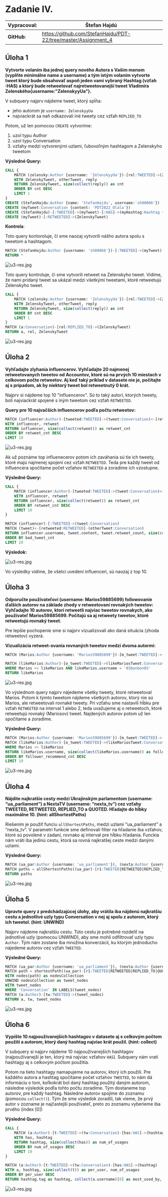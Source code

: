 # Zadanie IV.

| **Vypracoval**: | Štefan Hajdú                                                   |
| --------------- | -------------------------------------------------------------- |
| **GitHub**:     | https://github.com/StefanHajdu/PDT-22/tree/master/Assignment_4 |

## Úloha 1

**Vytvorte volaním iba jednej query nového Autora s Vašim menom (vyplňte
minimálne name a username) a tým istým volaním vytvorte tweet ktorý bude
obsahovať aspoň jeden vami vybraný Hashtag (vzťah :HAS) a ktorý bude retweetovať
najretweetovanejší tweet Vladimíra Zelenského{username:"ZelenskyyUa"}.**

V subquery najprv nájdeme tweet, ktorý spĺňa:

- jeho autorom je `username: ZelenskyyUa`
- najviackrát sa naň odkazovali iné tweety cez vzťah `REPLIED_TO`

Potom, už len pomocou `CREATE` vytvoríme:

1. uzol typu Author
2. uzol typu Conversation
3. vzťahy medzi vytvorenými uzlami, ľubovoľným hashtagom a Zelenskyho tweetom

**Výsledné Query:**

```SQL
CALL {
    MATCH (zelensky:Author {username: 'ZelenskyyUa'})-[rel:TWEETED]->(ZelenskyTweet:Conversation)<-[reply:REPLIED_TO]-(otherTweet:Conversation)
    WITH ZelenskyTweet, otherTweet, reply
    RETURN ZelenskyTweet, size(collect(reply)) as cnt
    ORDER BY cnt DESC
    LIMIT 1
}
CREATE (StefanHajdu:Author {name: 'StefanHajdu', username:'sh00066'})
CREATE (myTweet:Conversation {content: 'PDT2022_Olala'})
CREATE (StefanHajdu)-[:TWEETED]->(myTweet)-[:HAS]->(myHashtag:Hashtag {tag: 'NoWar'})
CREATE (myTweet)-[:RETWEETED]->(ZelenskyTweet)
```

**Kontrola**:

Toto query kontoroluje, či sme naozaj vytvorili nášho autora spolu s tweetom a hashtagom.

```SQL
MATCH (StefanHajdu:Author {username: 'sh00066'})-[:TWEETED]->(myTweet)-[:HAS]->(myHashtag:Hashtag {tag: 'NoWar'})
RETURN *
```

![u3-res.jpg](images/u1_check2.png)

Toto query kontroluje, či sme vytvorili retweet na Zelenskyho tweet. Vidíme, že nami pridaný tweet sa ukázal medzi všetkými tweetami, ktoré retweetujú Zelenskyho tweet.

```SQL
CALL {
    MATCH (zelensky:Author {username: 'ZelenskyyUa'})-[rel:TWEETED]->(ZelenskyTweet:Conversation)<-[reply:REPLIED_TO]-(otherTweet:Conversation)
    WITH ZelenskyTweet, otherTweet, reply
    RETURN ZelenskyTweet, size(collect(reply)) as cnt
    ORDER BY cnt DESC
    LIMIT 1
}
MATCH (a:Conversation)-[rel:REPLIED_TO]->(ZelenskyTweet)
RETURN a, rel, ZelenskyTweet
```

![u3-res.jpg](images/u1.png)

## Úloha 2

**Vyhľadajte zlyhania influencerov. Vyhľadajte 20 najmenej retweetovanych tweetov
od Accountov, ktoré sú na prvých 10 miestach v celkovom počte retweetov. Aj keď
taký príklad v datasete nie je, počítajte aj s prípadom, ak by niektorý tweet bol
retweetnutý 0 krát.**

Najprv si nájdeme top 10 "influencerov". Sú to taký autori, ktorých tweety, boli najviackrát spojené s iným tweetom cez vzťah `RETWEETED`.

**Query pre 10 najvačších influencerov podľa počtu retweetov:**

```SQL
MATCH (influencer:Author)-[tweeted:TWEETED]->(tweet:Conversation)<-[retweeted:RETWEETED]-(retweet:Conversation)
WITH influencer, retweet
RETURN influencer, size(collect(retweet)) as retweet_cnt
ORDER BY retweet_cnt DESC
LIMIT 10
```

![u3-res.jpg](images/u2-inf.png)

Ak už poznáme top influenecerov potom ich zaváhania sú tie ich tweety, ktoré majú najmenej spojení cez vzťah `RETWEETED`. Teda pre každý tweet od influencera spočítame počet vzťahov `RETWEETED` a zoradíme ich vzostupne.

**Výsledné Query:**

```SQL
CALL {
    MATCH (influencer:Author)-[tweeted:TWEETED]->(tweet:Conversation)<-[retweeted:RETWEETED]-(retweet:Conversation)
    WITH influencer, retweet
    RETURN influencer, size(collect(retweet)) as retweet_cnt
    ORDER BY retweet_cnt DESC
    LIMIT 10
}

MATCH (influencer)-[:TWEETED]->(tweet:Conversation)
MATCH (tweet)<-[retweeted:RETWEETED]-(otherTweet:Conversation)
RETURN influencer.username, tweet.content, tweet.retweet_count, size(collect(retweeted)) as bad_tweet_cnt
ORDER BY bad_tweet_cnt
LIMIT 20
```

**Výsledok:**

![u3-res.jpg](images/u2-res.png)

Vo výsledky vidíme, že všetci uvedení influenceri, sú naozaj z top 10.

## Úloha 3

**Odporučte používateľovi (username: Marios59885699) followovanie ďalších autorov
na základe zhody v retweetovaní rovnakých tweetov: Vyhľadajte 10 autorov, ktorí
retweetli najviac tweetov rovnakych, ako používateľ Marios59885699. Počítajú sa aj
retweety tweetov, ktoré retweetujú rovnaký tweet.**

Pre lepšie pochopenie sme si najprv vizualizovali ako daná situácia (zhoda retweetov) vyzerá.

**Vizualizácia retweet-ovania rovnaných tweetov medzi dvoma autormi:**

```SQL
MATCH (Marios:Author {username: 'Marios59885699'})-[m_tweet:TWEETED]->(MariosTweet:Conversation)-[m_retweet:RETWEETED]->(MariosRetweet:Conversation)

MATCH (likeMarios:Author)-[o_tweet:TWEETED]->(likeMariosTweet:Conversation)-[o_retweet:RETWEETED*..2]->(MariosRetweet)
WHERE Marios <> likeMarios AND likeMarios.username = '03bonbon03'
RETURN likeMarios
```

![u3-res.jpg](images/u3-show.png)

Vo výslednom query najprv nájedeme všetky tweety, ktoré retweetoval Marios. Potom k týmto tweetom nájdeme všetkých autorov, ktorý nie sú Marios, ale retweetovali rovnaké tweety. Pri vzťahu sme nastavili hĺbku pre vzťah `RETWEETED` na interval 1 alebo 2, teda uvažujeme aj o retweetoch, ktoré retweetujú rovnaký (Mariosov) tweet. Najdených autorov potom už len spočítame a zoradíme.

**Výsledné Query:**

```SQL
MATCH (Marios:Author {username: 'Marios59885699'})-[m_tweet:TWEETED]->(MariosTweet:Conversation)-[m_retweet:RETWEETED]->(MariosRetweet:Conversation)
MATCH (likeMarios:Author)-[o_tweet:TWEETED]->(likeMariosTweet:Conversation)-[o_retweet:RETWEETED*..2]->(MariosRetweet)
WHERE Marios <> likeMarios
RETURN likeMarios.username, size(collect(likeMarios.username)) as follower_recommend_cnt
ORDER BY follower_recommend_cnt DESC
LIMIT 10
```

![u3-res.jpg](images/u3-res.png)

## Úloha 4

**Nájdite najkratšie cesty medzi Ukrajinským parlamentom (username:
“ua_parliament”) a NextaTV (username: “nexta_tv”) cez vzťahy TWEETED,
RETWEETED, REPLIED_TO a QUOTED. Hľadajte do hĺbky maximálne 10. (hint:
allShortestPaths)**

Riešením je použiť funciu `allShortestPaths`, medzi uzlami “ua_parliament” a “nexta_tv”. V parametri funkcie sme definovali filter na hľadanie iba vzťahov, ktoré sú povolené v zadaní, rovnako aj interval pre hĺbku hľadania. Funckia nám vráti iba jedinú cestu, ktorá sa rovná najkratšej ceste medzi danými uzlami.

**Výsledné Query:**

```SQL
MATCH (ua_par:Author {username: 'ua_parliament'}), (nexta:Author {username: 'nexta_tv'})
MATCH paths = allShortestPaths((ua_par)-[r1:TWEETED|RETWEETED|REPLIED_TO|QUOTED*..10]-(nexta))
RETURN paths
```

![u3-res.jpg](images/u4-res.png)

## Úloha 5

**Upravte query z predchádzajúcej úlohy, aby vrátila iba nájdenú najkratšiu cestu a
jednotlivé uzly typu Conversation v nej aj spolu z autorom, ktorý ich tweetol. (hint:
UNWIND)**

Najprv nájdeme najkratšiu cestu. Túto cestu je potrebné rozdeliť na jednotlivé uzly (pomocou UNWIND), aby sme mohli odfiltrovať uzly typu `Author`. Tým nám zostane iba množina konverzácií, ku ktorým jednoducho nájedeme autorov cez vzťah `TWEETED`.

**Výsledné Query:**

```SQL
MATCH (ua_par:Author {username: 'ua_parliament'}), (nexta:Author {username: 'nexta_tv'})
MATCH path = shortestPath((ua_par)-[r1:TWEETED|RETWEETED|REPLIED_TO|QUOTED*..10]-(nexta))
WITH nodes(path) as nodesCollection
UNWIND nodesCollection as tweet_nodes
WITH tweet_nodes
WHERE 'Conversation' IN LABELS(tweet_nodes)
MATCH (a:Author)-[tw:TWEETED]->(tweet_nodes)
RETURN a, tw, tweet_nodes
```

![u3-res.jpg](images/u5.png)

## Úloha 6

**Vypíšte 10 najpoužívanejších hashtagov v datasete aj s celkovým počtom použití a
autorom, ktorý daný hashtag najviac krát použil. (hint: collect)**

V subquery si najprv nájdeme 10 najpoužívanejších hashtagov (najpoužívanejší je ten, ktorý má najviac vzťahov `HAS`). Subquery nám vrati hashtagy aj s celkovým počtom použitia.

Potom na tieto hashtagy namapujeme na autorov, ktorý ich použili. Pre každého autora a hashtag spočítame počet vzťahov `TWEETED`, to nám dá informáciu o tom, koľkokrát bol daný hashtag použitý daným autorom, následne výsledok podľa tohto počtu zoradíme. Tým dostaneme top autorov, pre každý hashtag.
Následne autorov spojíme do zoznamu (pomocou `collect()`). Tým že sme výsledok zoradili, tak vieme, že prvý autor v zozname je najčastejší používateľ, preto zo zoznamu vyberieme iba prvého (index [0])

**Výsledné Query:**

```SQL
CALL {
    MATCH (a:Author)-[t:TWEETED]->(tw:Conversation)-[has:HAS]->(hashtag:Hashtag)
    WITH has, hashtag
    RETURN hashtag, size(collect(has)) as num_of_usages
    ORDER BY num_of_usages DESC
    LIMIT 10
}

MATCH (a:Author)-[t:TWEETED]->(tw:Conversation)-[has:HAS]->(hashtag)
WITH a, hashtag, size(collect(t)) as per_user, num_of_usages
ORDER BY per_user DESC
RETURN hashtag.tag as hashtag, collect(a.username)[0] as most_used_by, num_of_usages as total_times_used
```

![u3-res.jpg](images/u6-res.png)
